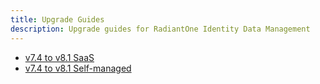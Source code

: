 ```yaml
---
title: Upgrade Guides
description: Upgrade guides for RadiantOne Identity Data Management
---
```


- [v7.4 to v8.1 SaaS](upgrade74-81.md)
- [v7.4 to v8.1 Self-managed](upgrade74-81sm.md)

